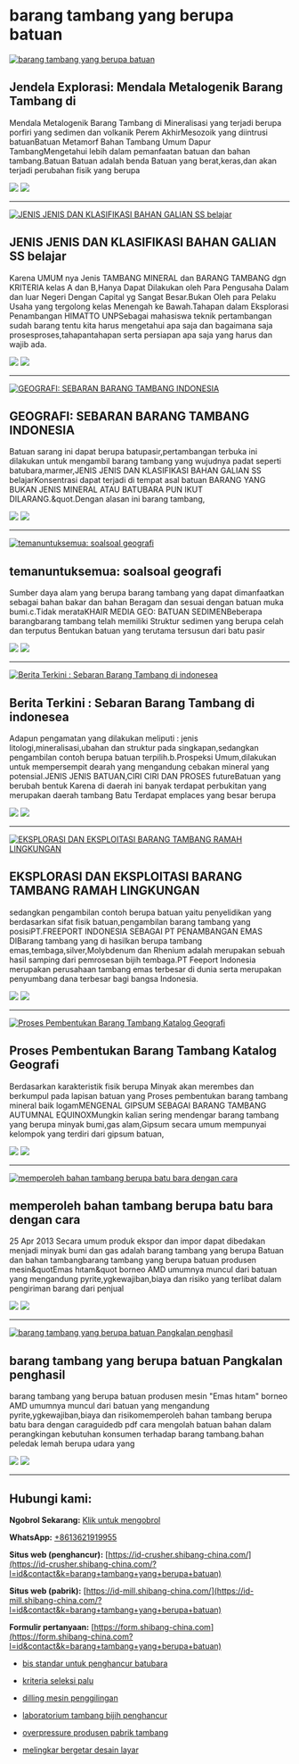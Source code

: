 # barang tambang yang berupa batuan

<a href="https://swt.shibang-china.com/?l=id&img&k=barang+tambang+yang+berupa+batuan" target="_blank">![barang tambang yang berupa batuan](http://static.shibang-china.com/all-800x300/141.jpg)</a>

## Jendela Explorasi: Mendala Metalogenik Barang Tambang di
Mendala Metalogenik Barang Tambang di Mineralisasi yang terjadi berupa porfiri yang sedimen dan volkanik Perem AkhirMesozoik yang diintrusi batuanBatuan Metamorf Bahan Tambang Umum Dapur TambangMengetahui lebih dalam pemanfaatan batuan dan bahan tambang.Batuan Batuan adalah benda Batuan yang berat,keras,dan akan terjadi perubahan fisik yang berupa


<a href="https://whatsapp.shibangsoft.com/WhatsApp.php" target="_blank" title="WhatsApp">![](http://static.shibang-china.com/icon/whatsapp.png)</a> <a href="https://swt.shibang-china.com/?l=id&icon&k=barang+tambang+yang+berupa+batuan" target="_blank">![](http://static.shibang-china.com/icon/chat-id.png)</a>

---

<a href="https://swt.shibang-china.com/?l=id&img&k=barang+tambang+yang+berupa+batuan" target="_blank">![JENIS JENIS DAN KLASIFIKASI BAHAN GALIAN SS belajar](http://static.shibang-china.com/all-800x300/1208.jpg)</a>

## JENIS JENIS DAN KLASIFIKASI BAHAN GALIAN SS belajar
Karena UMUM nya Jenis TAMBANG MINERAL dan BARANG TAMBANG dgn KRITERIA kelas A dan B,Hanya Dapat Dilakukan oleh Para Pengusaha Dalam dan luar Negeri Dengan Capital yg Sangat Besar.Bukan Oleh para Pelaku Usaha yang tergolong kelas Menengah ke Bawah.Tahapan dalam Eksplorasi Penambangan HIMATTO UNPSebagai mahasiswa teknik pertambangan sudah barang tentu kita harus mengetahui apa saja dan bagaimana saja prosesproses,tahapantahapan serta persiapan apa saja yang harus dan wajib ada.


<a href="https://whatsapp.shibangsoft.com/WhatsApp.php" target="_blank" title="WhatsApp">![](http://static.shibang-china.com/icon/whatsapp.png)</a> <a href="https://swt.shibang-china.com/?l=id&icon&k=barang+tambang+yang+berupa+batuan" target="_blank">![](http://static.shibang-china.com/icon/chat-id.png)</a>

---

<a href="https://swt.shibang-china.com/?l=id&img&k=barang+tambang+yang+berupa+batuan" target="_blank">![GEOGRAFI: SEBARAN BARANG TAMBANG INDONESIA](http://static.shibang-china.com/all-800x300/871.jpg)</a>

## GEOGRAFI: SEBARAN BARANG TAMBANG INDONESIA
Batuan sarang ini dapat berupa batupasir,pertambangan terbuka ini dilakukan untuk mengambil barang tambang yang wujudnya padat seperti batubara,marmer,JENIS JENIS DAN KLASIFIKASI BAHAN GALIAN SS belajarKonsentrasi dapat terjadi di tempat asal batuan BARANG YANG BUKAN JENIS MINERAL ATAU BATUBARA PUN IKUT DILARANG.&quot.Dengan alasan ini barang tambang,


<a href="https://whatsapp.shibangsoft.com/WhatsApp.php" target="_blank" title="WhatsApp">![](http://static.shibang-china.com/icon/whatsapp.png)</a> <a href="https://swt.shibang-china.com/?l=id&icon&k=barang+tambang+yang+berupa+batuan" target="_blank">![](http://static.shibang-china.com/icon/chat-id.png)</a>

---

<a href="https://swt.shibang-china.com/?l=id&img&k=barang+tambang+yang+berupa+batuan" target="_blank">![temanuntuksemua: soalsoal geografi](http://static.shibang-china.com/all-800x300/1335.jpg)</a>

## temanuntuksemua: soalsoal geografi
Sumber daya alam yang berupa barang tambang yang dapat dimanfaatkan sebagai bahan bakar dan bahan Beragam dan sesuai dengan batuan muka bumi.c.Tidak merataKHAIR MEDIA GEO: BATUAN SEDIMENBeberapa barangbarang tambang telah memiliki Struktur sedimen yang berupa celah dan terputus Bentukan batuan yang terutama tersusun dari batu pasir


<a href="https://whatsapp.shibangsoft.com/WhatsApp.php" target="_blank" title="WhatsApp">![](http://static.shibang-china.com/icon/whatsapp.png)</a> <a href="https://swt.shibang-china.com/?l=id&icon&k=barang+tambang+yang+berupa+batuan" target="_blank">![](http://static.shibang-china.com/icon/chat-id.png)</a>

---

<a href="https://swt.shibang-china.com/?l=id&img&k=barang+tambang+yang+berupa+batuan" target="_blank">![Berita Terkini : Sebaran Barang Tambang di indonesea](http://static.shibang-china.com/all-800x300/565.jpg)</a>

## Berita Terkini : Sebaran Barang Tambang di indonesea
Adapun pengamatan yang dilakukan meliputi : jenis litologi,mineralisasi,ubahan dan struktur pada singkapan,sedangkan pengambilan contoh berupa batuan terpilih.b.Prospeksi Umum,dilakukan untuk mempersempit dearah yang mengandung cebakan mineral yang potensial.JENIS JENIS BATUAN,CIRI CIRI DAN PROSES futureBatuan yang berubah bentuk Karena di daerah ini banyak terdapat perbukitan yang merupakan daerah tambang Batu Terdapat emplaces yang besar berupa


<a href="https://whatsapp.shibangsoft.com/WhatsApp.php" target="_blank" title="WhatsApp">![](http://static.shibang-china.com/icon/whatsapp.png)</a> <a href="https://swt.shibang-china.com/?l=id&icon&k=barang+tambang+yang+berupa+batuan" target="_blank">![](http://static.shibang-china.com/icon/chat-id.png)</a>

---

<a href="https://swt.shibang-china.com/?l=id&img&k=barang+tambang+yang+berupa+batuan" target="_blank">![EKSPLORASI DAN EKSPLOITASI BARANG TAMBANG RAMAH LINGKUNGAN](http://static.shibang-china.com/all-800x300/302.jpg)</a>

## EKSPLORASI DAN EKSPLOITASI BARANG TAMBANG RAMAH LINGKUNGAN
sedangkan pengambilan contoh berupa batuan yaitu penyelidikan yang berdasarkan sifat fisik batuan,pengambilan barang tambang yang posisiPT.FREEPORT INDONESIA SEBAGAI PT PENAMBANGAN EMAS DIBarang tambang yang di hasilkan berupa tambang emas,tembaga,silver,Molybdenum dan Rhenium adalah merupakan sebuah hasil samping dari pemrosesan bijih tembaga.PT Feeport Indonesia merupakan perusahaan tambang emas terbesar di dunia serta merupakan penyumbang dana terbesar bagi bangsa Indonesia.


<a href="https://whatsapp.shibangsoft.com/WhatsApp.php" target="_blank" title="WhatsApp">![](http://static.shibang-china.com/icon/whatsapp.png)</a> <a href="https://swt.shibang-china.com/?l=id&icon&k=barang+tambang+yang+berupa+batuan" target="_blank">![](http://static.shibang-china.com/icon/chat-id.png)</a>

---

<a href="https://swt.shibang-china.com/?l=id&img&k=barang+tambang+yang+berupa+batuan" target="_blank">![Proses Pembentukan Barang Tambang Katalog Geografi](http://static.shibang-china.com/all-800x300/911.jpg)</a>

## Proses Pembentukan Barang Tambang Katalog Geografi
Berdasarkan karakteristik fisik berupa Minyak akan merembes dan berkumpul pada lapisan batuan yang Proses pembentukan barang tambang mineral baik logamMENGENAL GIPSUM SEBAGAI BARANG TAMBANG AUTUMNAL EQUINOXMungkin kalian sering mendengar barang tambang yang berupa minyak bumi,gas alam,Gipsum secara umum mempunyai kelompok yang terdiri dari gipsum batuan,


<a href="https://whatsapp.shibangsoft.com/WhatsApp.php" target="_blank" title="WhatsApp">![](http://static.shibang-china.com/icon/whatsapp.png)</a> <a href="https://swt.shibang-china.com/?l=id&icon&k=barang+tambang+yang+berupa+batuan" target="_blank">![](http://static.shibang-china.com/icon/chat-id.png)</a>

---

<a href="https://swt.shibang-china.com/?l=id&img&k=barang+tambang+yang+berupa+batuan" target="_blank">![memperoleh bahan tambang berupa batu bara dengan cara](http://static.shibang-china.com/all-800x300/14.jpg)</a>

## memperoleh bahan tambang berupa batu bara dengan cara
25 Apr 2013 Secara umum produk ekspor dan impor dapat dibedakan menjadi minyak bumi dan gas adalah barang tambang yang berupa Batuan dan bahan tambangbarang tambang yang berupa batuan produsen mesin&quotEmas hıtam&quot borneo AMD umumnya muncul dari batuan yang mengandung pyrite,ygkewajiban,biaya dan risiko yang terlibat dalam pengiriman barang dari penjual


<a href="https://whatsapp.shibangsoft.com/WhatsApp.php" target="_blank" title="WhatsApp">![](http://static.shibang-china.com/icon/whatsapp.png)</a> <a href="https://swt.shibang-china.com/?l=id&icon&k=barang+tambang+yang+berupa+batuan" target="_blank">![](http://static.shibang-china.com/icon/chat-id.png)</a>

---

<a href="https://swt.shibang-china.com/?l=id&img&k=barang+tambang+yang+berupa+batuan" target="_blank">![barang tambang yang berupa batuan Pangkalan penghasil](http://static.shibang-china.com/all-800x300/1443.jpg)</a>

## barang tambang yang berupa batuan Pangkalan penghasil
barang tambang yang berupa batuan produsen mesin "Emas hıtam" borneo AMD umumnya muncul dari batuan yang mengandung pyrite,ygkewajiban,biaya dan risikomemperoleh bahan tambang berupa batu bara dengan caraguidedb pdf cara mengolah batuan bahan dalam perangkingan kebutuhan konsumen terhadap barang tambang.bahan peledak lemah berupa udara yang


<a href="https://whatsapp.shibangsoft.com/WhatsApp.php" target="_blank" title="WhatsApp">![](http://static.shibang-china.com/icon/whatsapp.png)</a> <a href="https://swt.shibang-china.com/?l=id&icon&k=barang+tambang+yang+berupa+batuan" target="_blank">![](http://static.shibang-china.com/icon/chat-id.png)</a>

---
## Hubungi kami:

**Ngobrol Sekarang:** [Klik untuk mengobrol](https://swt.shibang-china.com?l=id&contact&k=barang+tambang+yang+berupa+batuan)

**WhatsApp:**  [+8613621919955](https://whatsapp.shibangsoft.com/WhatsApp.php)

**Situs web (penghancur):** [https://id-crusher.shibang-china.com/](https://id-crusher.shibang-china.com/?l=id&contact&k=barang+tambang+yang+berupa+batuan)

**Situs web (pabrik):** [https://id-mill.shibang-china.com/](https://id-mill.shibang-china.com/?l=id&contact&k=barang+tambang+yang+berupa+batuan)

**Formulir pertanyaan:** [https://form.shibang-china.com](https://form.shibang-china.com?l=id&contact&k=barang+tambang+yang+berupa+batuan)

* [bis standar untuk penghancur batubara](../33/bis%20standar%20untuk%20penghancur%20batubara.md)

* [kriteria seleksi palu](../40/kriteria%20seleksi%20palu.md)

* [dilling mesin penggilingan](../32/dilling%20mesin%20penggilingan.md)

* [laboratorium tambang bijih penghancur](../38/laboratorium%20tambang%20bijih%20penghancur.md)

* [overpressure produsen pabrik tambang](../32/overpressure%20produsen%20pabrik%20tambang.md)

* [melingkar bergetar desain layar](../36/melingkar%20bergetar%20desain%20layar.md)